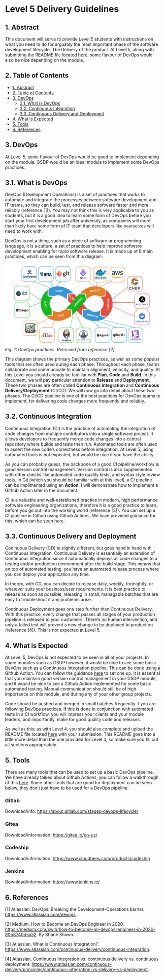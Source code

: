 # Level 5 Delivery Guidelines

## 1. Abstract

This document will serve to provide Level 5 students with instructions on what you need to do for arguably the most important phase of the software development lifecycle. The Delivery of the product. At Level 5, along with submitting the README file located [here](../README-Template.md), some flavour of DevOps would also be nice depending on the module.  

## 2. Table of Contents

- [1. Abstract](#1-abstract)
- [2. Table of Contents](#2-table-of-contents)
- [3. DevOps](#3-devops)
  - [3.1. What is DevOps](#31-what-is-devops)
  - [3.2. Continuous Integration](#32-continuous-integration)
  - [3.3. Continuous Delivery and Deployment](#33-continuous-delivery-and-deployment)
- [4. What is Expected](#4-what-is-expected) 
- [5. Tools](#5-tools)
- [6. References](#6-references)

## 3. DevOps

At Level 5, some flavour of DevOps would be good to implement depending on the module. GSDP would be an ideal module to implement some DevOps practices.

## 3.1. What is DevOps

DevOps (Development Operations) is a set of practices that works to automate and integrate the processes between software development and IT teams, so they can build, test, and release software faster and more reliably (reference [1]).
You may not think this is very applicable to you as students, but it is a good idea to learn some form of DevOps before you start your first development job after university, as companies will more than likely have some form of IT team that developers like yourselves will need to work with.

DevOps is not a thing, such as a piece of software or programming language, it is a culture; a set of practices to help improve software development enabling for rapid software release. It is made up of 8 main practices, which can be seen from this diagram:

![DevOps diagram](../images/devops-diagram.png)
*Fig. 1: DevOps practices. Retrieved from reference [2]*

This diagram shows the primary DevOps practices, as well as some popular tools that are often used during each phase. Throughout each phase, teams collaborate and communicate to maintain alignment, velocity, and quality. 
At this Level you should already be familiar with **Plan**, **Code** and **Build**. In this document, we will pay particular attention to **Release** and **Deployment**. These two phases are often called **Continuous Integration** and **Continuous Delivery/Deployment** (CI/CD). We will now go into detail about these two phases. The CI/CD pipeline is one of the best practices for DevOps teams to implement, for delivering code changes more frequently and reliably.

## 3.2. Continuous Integration

Continuous Integration (CI) is the practice of automating the integration of code changes from multiple contributors into a single software project. 
It allows developers to frequently merge code changes into a central repository where builds and tests then run. Automated tools are often used to assert the new code’s correctness before integration. At Level 5, using automated tools is not expected, but would be nice if you have the ability.

As you can probably guess, the backbone of a good CI pipeline/workflow is good version control management. Version control is also supplemented with other checks like automated code quality tests, and syntax style review tools. In Git (which you should be familiar with at this level), a CI pipeline can be implimented using an **Action**. I will demonstrate how to implement a Github Action later in the document.

CI is a valuable and well-established practice in modern, high performance software engineering organizations, therefore it is a good practice to learn, before you go out into the working world (reference [3]). You can set up a CI pipeline in Github using Github Actions. We have provided guidance for this, which can be seen [here]().

## 3.3. Continuous Delivery and Deployment

Coninuous Delivery (CD) is slightly different, but goes hand in hand with Continuous Integration. Continuous Delivery is essentially an extension of Continuous Integration since it automatically deploys all code changes to a testing and/or production environment after the build stage. 
This means that on top of automated testing, you have an automated release process where you can deploy your application any time. 

In theory, with CD, you can decide to release daily, weekly, fortnightly, or whatever suits your business/user requirements. It is best practice to release as soon as possible, releasing in small, managable batches that are easy to troubleshoot if any problems arise.

Continuous Deployment goes one step further than Continuous Delivery. With this practice, every change that passes all stages of your production pipeline is released to your customers. There's no human intervention, and only a failed test will prevent a new change to be deployed to production (reference [4]). This is not expected at Level 5.

## 4. What is Expected

At Level 5, DevOps is not expected to be seen in all of your projects. In some modules such as GSDP however, it would be nice to see some basic DevOps such as a Continuous Integration pipeline. This can be done using a Github Action. You can follow the guidance [here]() to set one up. 
It is essential that you maintain good version control management in your GSDP module, and it would be nice to see a Github Action implemented for some basic automated testing. Manual communication should still be of high importance on this module, and during any of your other group projects.

Code should be pushed and merged in small batches frequently if you are following DevOps practices. If this is done in conjunction with automated tests in a CI workflow, you will impress your clients and your module leaders, and importantly, make for good quality code and releases.  

As well as this; as with Level 4, you should also complete and upload the README file located [here](../README-Template.md) with your submission. This README goes into a little more detail than the one provided for Level 4, so make sure you fill out all sections appropriately. 

## 5. Tools

There are many tools that can be used to set up a basic DevOps pipeline. We have already talked about Github Actions, you can follow a walkthrough of this [here]().
Some other tools that are good for deployment can be seen below, they don't just have to be used for a DevOps pipeline:

### Gitlab
Download/info: https://about.gitlab.com/stages-devops-lifecycle/

### Gitea
Download/information: https://gitea.io/en-us/

### Codeship
Download/information: https://www.cloudbees.com/products/codeship

### Jenkins
Download/information: https://www.jenkins.io/

## 6. References

[1] Atlassian. DevOps: Breaking the Development-Operations barrier. <https://www.atlassian.com/devops>.

[2] Medium. How to Become an DevOps Engineer in 2020. <https://medium.com/swlh/how-to-become-an-devops-engineer-in-2020-80b8740d5a52>. By Shane Shown.

[3] Atlassian. What is Continuous Integration?. <https://www.atlassian.com/continuous-delivery/continuous-integration>. 

[4] Atlassian. Continuous integration vs. continuous delivery vs. continuous deployment. <https://www.atlassian.com/continuous-delivery/principles/continuous-integration-vs-delivery-vs-deployment>.

